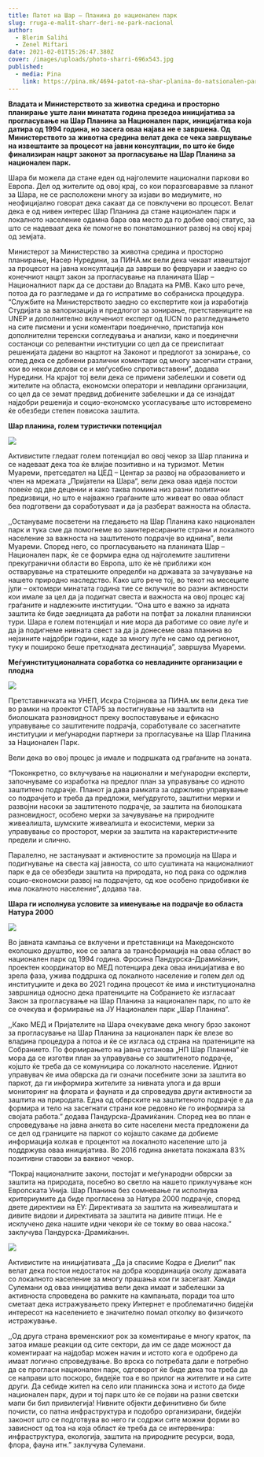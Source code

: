 ```yaml
---
title: Патот на Шар – Планина до национален парк
slug: rruga-e-malit-sharr-deri-ne-park-nacional
author:
  - Blerim Salihi
  - Zenel Miftari
date: 2021-02-01T15:26:47.380Z
cover: /images/uploads/photo-sharri-696x543.jpg
published:
  - media: Pina
    link: https://pina.mk/4694-patot-na-shar-planina-do-natsionalen-park/
---
```

**Владата и Министерството за животна средина и просторно планирање** **уште лани минатата година презедоа иницијатива за прогласување на Шар Планина за Национален парк, иницијатива која датира од 1994 година, но засега оваа најава не е завршена. Од Министерството за животна средина велат дека се чека завршување на извештаите за процесот на јавни консултации, по што ќе биде финализиран нацрт законот за прогласување на Шар Планина за национален парк.**

Шара би можела да стане еден од најголемите национални паркови во Европа. Дел од жителите од овој крај, со кои поразговаравме за планот за Шара, не се расположени многу за изјави во медиумите, но неофицијално говорат дека сакаат да се повклучени во процесот. Велат дека е од нивен интерес Шар Планина да стане национален парк и локалното население одамна бара ова место да го добие овој статус, за што се надеваат дека ќе помогне во понатамошниот развој на овој крај од земјата.

Министерот за Министерство за животна средина и просторно планирање, Насер Нуредини, за ПИНА.мк вели дека чекаат извештајот за процесот на јавна консултација да заврши во февруари и заедно со конечниот нацрт закон за прогласување на планината Шар – Националниот парк да се достави до Владата на РМВ. Како што рече, потоа да го разгледаме и да го испратиме во собраниска процедура. “Службите на Министерството заедно со експертите кои ја изработија Студијата за валоризација и предлогот за зонирање, претставниците на UNEP и дополнително вклучениот експерт од IUCN по разгледувањето на сите писмени и усни коментари поединечно, пристапија кон дополнителни теренски согледувања и анализи, како и поединечни состаноци со релевантни институции со цел да се преиспитаат решенијата дадени во нацртот на Законот и предлогот за зонирање, со оглед дека се добиени различни коментари од многу засегнати страни, кои во некои делови се и меѓусебно спротивставени”, додава Нуредини. На крајот тој вели дека се примени забелешки и совети од жителите на областа, економски оператори и невладини организации, со цел да се земат предвид добиените забелешки и да се изнајдат најдобри решенија и социо-економско усогласување што истовремено ќе обезбеди степен повисока заштита.

**Шар планина, голем туристички потенцијал**

![](/images/uploads/metin-1-300x300.jpg)

Активистите гледаат голем потенцијал во овој чекор за Шар планина и се надеваат дека тоа ќе влијае позитивно и на туризмот. Метин Муареми, претседател на ЦЕД – Центар за развој на образованието и член на мрежата „Пријатели на Шара“, вели дека оваа идеја постои повеќе од две децении и како таква помина низ разни политички предизвици, но што е најважно граѓаните што живеат во оваа област беа подготвени да соработуваат и да ја разберат важноста на областа.

,,Остануваме посветени на гледањето на Шар Планина како национален парк и тука сме да помогнеме во заинтересираните страни и локалното население за важноста на заштитеното подрачје во иднина”, вели Муареми. Според него, со прогласувањето на планината Шар – Национален парк, ќе се формира една од најголемите заштитени прекугранични области во Европа, што ќе нè приближи кон остварување на стратешките определби на државата за зачувување на нашето природно наследство. Како што рече тој, во текот на месеците јули – октомври минатата година тие се вклучиле во разни активности кои имале за цел да ја подигнат свеста и важноста на овој процес кај граѓаните и надлежните институции. “Она што е важно за идната заштита ќе биде заедницата да работи на потфат за локални планински тури. Шара е голем потенцијал и ние мора да работиме со овие луѓе и да ја подигнеме нивната свест за да ја донесеме оваа планина во нејзините најдобри години, каде за многу луѓе не само од регионот, туку и пошироко беше претходната дестинација”, завршува Муареми.

**Меѓуинституционалната соработка со невладините организации е плодна**

![](/images/uploads/iskra-1-300x300.jpg)

Претставничката на УНЕП, Искра Стојанова за ПИНА.мк вели дека тие во рамки на проектот СТАР5 за постигнување на заштита на биолошката разновидност преку воспоставување и ефикасно управување со заштитените подрачја, соработувале со засегнатите институции и меѓународни партнери за прогласување на Шар Планина за Национален Парк.

Вели дека во овој процес ја имале и подршката од граѓаните на зоната.

“Поконкретно, со вклучување на национални и меѓународни експерти, започнуваме со изработка на предлог план за управување со идното заштитено подрачје. Планот ја дава рамката за одржливо управување со подрачјето и треба да предложи, меѓудругото, заштитни мерки и развојни насоки за заштитеното подрачје, за заштита на биолошката разновидност, особено мерки за зачувување на природните живеалишта, шумските живеалишта и екосистеми, мерки за управување со просторот, мерки за заштита на карактеристичните предели и слично.

Паралелно, не застануваат и активностите за промоција на Шара и подигнување на свеста кај јавноста, со што суштината на националниот парк е да се обезбеди заштита на природата, но под рака со одржлив социо-економски развој на подрачјето, од кое особено придобивки ќе има локалното население”, додава таа.

**Шара ги исполнува условите за именување на подрачје во областа Натура 2000**

![](/images/uploads/frosina-1-300x300.jpg)

Во јавната кампања се вклучени и претставници на Македонското еколошко друштво, кое се залага за трансформација на оваа област во национален парк од 1994 година. Фросина Пандурска-Драмиќанин, проектен координатор во МЕД потенцира дека оваа иницијатива е во зрела фаза, ужива поддршка од локалното население и голем дел од институциите и дека во 2021 година процесот ќе има и институционална завршница односно дека пратениците на Собранието ќе изгласаат Закон за прогласување на Шар Планина за национален парк, по што ќе се очекува и формирање на ЈУ Национален парк „Шар Планина“.

,,Како МЕД и Пријателите на Шара очекуваме дека многу брзо законот за прогласување на Шар Планина за национален парк ќе влезе во владина процедура а потоа и ќе се изгласа од страна на пратениците на Собранието. По формирањето на јавна установа „НП Шар Планина“ ќе мора да се изготви план за управување со заштитеното подрачје, којшто ќе треба да се комуницира со локалното население. Идниот управувач ќе има обврска да ги означи посебните зони за заштита во паркот, да ги информира жителите за нивната улога и да врши мониторинг на флората и фауната и да спроведува други активности за заштита на природата. Една од обврските на заштитеното подрачје е да формира и тело на засегнати страни кое редовно ќе го информира за својата работа.” додава Пандурска-Драмиќанин. Според неа во план е спроведување на јавна анкета во сите населени места предложени да се дел од границите на паркот со којашто сакаме да добиеме информација колкав е процентот на локалното население што ја поддржува оваа иницијатива. Во 2016 година анкетата покажала 83% позитивни ставови за ваквиот чекор.

“Покрај националните закони, постојат и меѓународни обврски за заштита на природата, посебно во светло на нашето приклучување кон Европската Унија. Шар Планина без сомневање ги исполнува критериумите да биде прогласена за Натура 2000 подрачје, според двете директиви на ЕУ: Директивата за заштита на живеалиштата и дивите видови и директивата за заштита на дивите птици. Не е исклучено дека нашите идни чекори ќе се токму во оваа насока.” заклучува Пандурска-Драмиќанин.

![](/images/uploads/hamdi-300x300.jpg)

Активистите на иницијативата „Да ја спасиме Кодра е Диелит“ пак велат дека постои недостаток на добра координација околу државата со локалното население за многу прашања кои ги засегаат. Хамди Сулемани од оваа иницијатива вели дека имаат и забелешки за активноста спроведена во рамките на кампањата, поради тоа што сметаат дека истражувањето преку Интернет е проблематично бидејќи интересот на населението е значително помал отколку во физичкото истражување.

,,Од друга страна временскиот рок за коментирање е многу краток, па затоа имаше реакции од сите сектори, да им се даде можност да коментираат на најдобар можен начин и истото кога е одобрено да имаат логично спроведување. Во врска со потребата дали е потребно да се прогласи национален парк, одговорот ќе биде дека тоа треба да се направи што поскоро, бидејќе тоа е во прилог на жителите и на сите други. Да се ​​биде жител на село или планинска зона и истото да биде национален парк, дури и тој парк што ќе се појави на разни светски мапи би бил привилегија! Нивните објекти дефинитивно би биле почисти, со патна инфраструктура и подобро организирани, бидејќи законот што се подготвува во него ги содржи сите можни форми во зависност од тоа на која област ќе треба да се интервенира: инфраструктура, екологија, заштита на природните ресурси, вода, флора, фауна итн.” заклучува Сулемани.